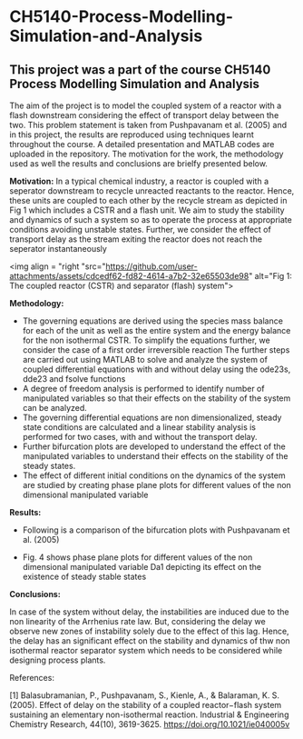# CH5140-Process-Modelling-Simulation-and-Analysis
## This project was a part of the course CH5140 Process Modelling Simulation and Analysis

The aim of the project is to model the coupled system of a reactor with a flash downstream considering the effect of transport delay between the two. This problem statement is taken from Pushpavanam et al. (2005) and in this project, the results are reproduced using techniques learnt throughout the course. A detailed presentation and MATLAB codes are uploaded in the repository. The motivation for the work, the methodology used as well the results and conclusions are brielfy presented below.

**Motivation:**
In a typical chemical industry, a reactor is coupled with a seperator downstream to recycle unreacted reactants to the reactor. Hence, these units are coupled to each other by the recycle stream as depicted in Fig 1 which includes a CSTR and a flash unit. We aim to study the stability and dynamics of such a system so as to operate the process at appropriate conditions avoiding unstable states. Further, we consider the effect of transport delay as the stream exiting the reactor does not reach the seperator instantaneously


<img align = "right "src="https://github.com/user-attachments/assets/cdcedf62-fd82-4614-a7b2-32e65503de98" alt="Fig 1: The coupled reactor (CSTR) and separator (flash) system">


**Methodology:**
* The governing equations are derived using the species mass balance for each of the unit as well as the entire system and the energy balance for the non isothermal CSTR. To simplify the equations further, we consider the case of a first order irreversible reaction
The further steps are carried out using MATLAB to solve and analyze the system of coupled differential equations with and without delay using the ode23s, dde23 and fsolve functions
* A degree of freedom analysis is performed to identify number of manipulated variables so that their effects on the stability of the system can be analyzed.
* The governing differential equations are non dimensionalized, steady state conditions are calculated and a linear stability analysis is performed for two cases, with and without the transport delay.
* Further bifurcation plots are developed to understand the effect of the manipulated variables to understand their effects on the stability of the steady states.
* The effect of different initial conditions on the dynamics of the system are studied by creating phase plane plots for different values of the non dimensional manipulated variable

**Results:**
* Following is a comparison of the bifurcation plots with Pushpavanam et al. (2005)


* Fig. 4 shows phase plane plots for different values of the non dimensional manipulated variable Da1 depicting its effect on the existence of steady stable states

**Conclusions:**

In case of the system without delay, the instabilities are induced due to the non linearity of the Arrhenius rate law. But, considering the delay we observe new zones of instability solely due to the effect of this lag.
Hence, the delay has an significant effect on the stability and dynamics of thw non isothermal reactor separator system which needs to be considered while designing process plants.


References:

[1] Balasubramanian, P., Pushpavanam, S., Kienle, A., & Balaraman, K. S. (2005). Effect of delay on the stability of a coupled reactor−flash system sustaining an elementary non-isothermal reaction. Industrial & Engineering Chemistry Research, 44(10), 3619-3625. https://doi.org/10.1021/ie040005v 

